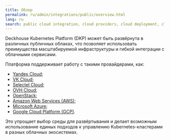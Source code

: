 ```yaml
---
title: Обзор
permalink: ru/admin/integrations/public/overview.html
lang: ru
search: public cloud integration, cloud providers, cloud deployment, cloud infrastructure, public cloud support, интеграция с публичными облаками, облачные провайдеры, развертывание в облаке, облачная инфраструктура, поддержка публичных облаков
---
```


Deckhouse Kubernetes Platform (DKP) может быть развёрнута в различных публичных облаках, что позволяет использовать преимущества масштабируемой инфраструктуры и гибкой интеграции с облачными сервисами.

Платформа поддерживает работу с такими провайдерами, как:
- [Yandex Cloud](./yandex/yandex-authorization.html);
- [VK Cloud](./vk/connection-and-authorization.html);
- [Selectel Cloud](./selectel/connection-and-authorization.html);
- [OVH Cloud](./ovh/connection-and-authorization.html);
- [OpenStack](./openstack/connection-and-authorization.html);
- [Amazon Web Services (AWS)](./amazon/amazon-authorization.html);
- [Microsoft Azure](./azure/azure-authorization.html);
- [Google Cloud Platform (GCP)](./gcp/connection-and-authorization.html).

Это упрощает выбор среды для развёртывания и делает возможным использование единых подходов к управлению Kubernetes-кластерами в разных облачных экосистемах.
